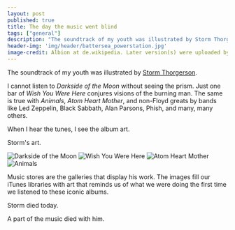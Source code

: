 ```yaml
---
layout: post
published: true
title: The day the music went blind
tags: ["general"]
description: "The soundtrack of my youth was illustrated by Storm Thorgerson.  He made music visual...a tribute to Storm."
header-img: 'img/header/battersea_powerstation.jpg'
image-credit: Albion at de.wikipedia. Later version(s) were uploaded by Wolpertinger at de.wikipedia. [<a href="http://www.gnu.org/copyleft/fdl.html">GFDL</a> or <a href="http://creativecommons.org/licenses/by-sa/3.0/">CC-BY-SA-3.0</a>], <a href="http://commons.wikimedia.org/wiki/File%3ABattersea_Powerstation.jpg">from Wikimedia Commons</a>
---
```


The soundtrack of my youth was illustrated by [Storm Thorgerson](https://en.wikipedia.org/wiki/Storm_Thorgerson).

I cannot listen to _Darkside of the Moon_ without seeing the prism. Just one bar of _Wish You Were Here_ conjures visions of the burning man.  The same is true with _Animals_, _Atom Heart Mother_, and non-Floyd greats by bands like Led Zeppelin, Black Sabbath, Alan Parsons, Phish, and many, many others.

When I hear the tunes, I see the album art.

Storm's art.

![Darkside of the Moon](http://upload.wikimedia.org/wikipedia/en/3/3b/Dark_Side_of_the_Moon.png)
![Wish You Were Here](http://upload.wikimedia.org/wikipedia/en/3/39/WishYouWereHere-300.jpg)
![Atom Heart Mother](http://upload.wikimedia.org/wikipedia/en/2/2e/AtomHeartMotherCover.jpeg)
![Animals](http://upload.wikimedia.org/wikipedia/en/7/74/Pink_Floyd-Animals-Frontal.jpg)

Music stores are the galleries that display his work.  The images fill our iTunes libraries with art that reminds us of what we were doing the first time we listened to these iconic albums.

Storm died today.

A part of the music died with him.
